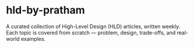 # hld-by-pratham
A curated collection of High-Level Design (HLD) articles, written weekly. Each topic is covered from scratch — problem, design, trade-offs, and real-world examples.
